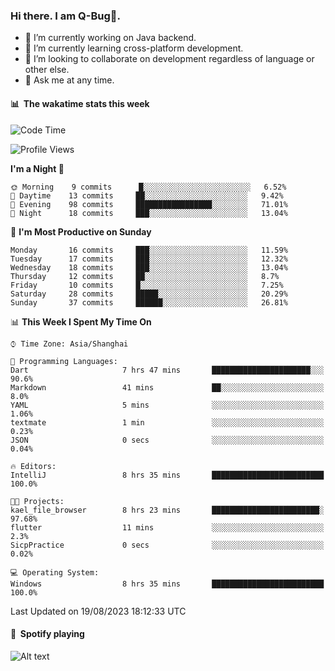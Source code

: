 ### Hi there. I am Q-Bug🐞.

- 🔭 I’m currently working on Java backend.
- 🌱 I’m currently learning cross-platform development.
- 👯 I’m looking to collaborate on development regardless of language or other else.
- 💬 Ask me at any time.

#### 📊 &nbsp;**The wakatime stats this week**  
<!--START_SECTION:waka-->
![Code Time](http://img.shields.io/badge/Code%20Time-73%20hrs%2033%20mins-blue)

![Profile Views](http://img.shields.io/badge/Profile%20Views-0-blue)

**I'm a Night 🦉** 

```text
🌞 Morning    9 commits      █░░░░░░░░░░░░░░░░░░░░░░░░   6.52% 
🌆 Daytime    13 commits     ██░░░░░░░░░░░░░░░░░░░░░░░   9.42% 
🌃 Evening    98 commits     █████████████████░░░░░░░░   71.01% 
🌙 Night      18 commits     ███░░░░░░░░░░░░░░░░░░░░░░   13.04%

```
📅 **I'm Most Productive on Sunday** 

```text
Monday       16 commits     ███░░░░░░░░░░░░░░░░░░░░░░   11.59% 
Tuesday      17 commits     ███░░░░░░░░░░░░░░░░░░░░░░   12.32% 
Wednesday    18 commits     ███░░░░░░░░░░░░░░░░░░░░░░   13.04% 
Thursday     12 commits     ██░░░░░░░░░░░░░░░░░░░░░░░   8.7% 
Friday       10 commits     █░░░░░░░░░░░░░░░░░░░░░░░░   7.25% 
Saturday     28 commits     █████░░░░░░░░░░░░░░░░░░░░   20.29% 
Sunday       37 commits     ██████░░░░░░░░░░░░░░░░░░░   26.81%

```


📊 **This Week I Spent My Time On** 

```text
⌚︎ Time Zone: Asia/Shanghai

💬 Programming Languages: 
Dart                     7 hrs 47 mins       ██████████████████████░░░   90.6% 
Markdown                 41 mins             ██░░░░░░░░░░░░░░░░░░░░░░░   8.0% 
YAML                     5 mins              ░░░░░░░░░░░░░░░░░░░░░░░░░   1.06% 
textmate                 1 min               ░░░░░░░░░░░░░░░░░░░░░░░░░   0.23% 
JSON                     0 secs              ░░░░░░░░░░░░░░░░░░░░░░░░░   0.04%

🔥 Editors: 
IntelliJ                 8 hrs 35 mins       █████████████████████████   100.0%

🐱‍💻 Projects: 
kael_file_browser        8 hrs 23 mins       ████████████████████████░   97.68% 
flutter                  11 mins             ░░░░░░░░░░░░░░░░░░░░░░░░░   2.3% 
SicpPractice             0 secs              ░░░░░░░░░░░░░░░░░░░░░░░░░   0.02%

💻 Operating System: 
Windows                  8 hrs 35 mins       █████████████████████████   100.0%

```


 Last Updated on 19/08/2023 18:12:33 UTC
<!--END_SECTION:waka-->

#### 🎵 &nbsp;**Spotify playing**  
![Alt text](https://spotify-recently-played-readme.vercel.app/api?user=e5y1o4x7kdt9kf2blu4wvmb4s&unique={true|1|on|yes})
